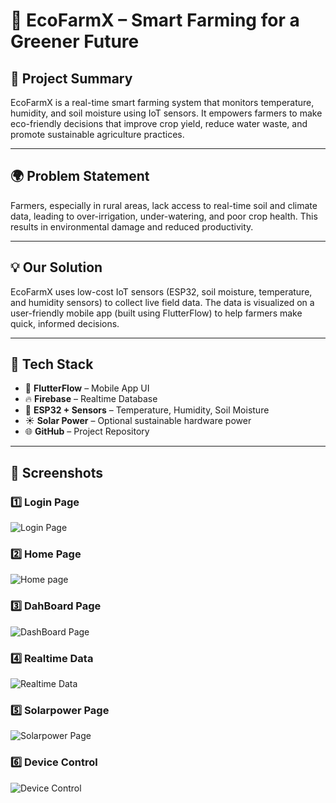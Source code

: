 # 🌱 EcoFarmX – Smart Farming for a Greener Future

## 🚀 Project Summary
EcoFarmX is a real-time smart farming system that monitors temperature, humidity, and soil moisture using IoT sensors. It empowers farmers to make eco-friendly decisions that improve crop yield, reduce water waste, and promote sustainable agriculture practices.

---

## 🌍 Problem Statement
Farmers, especially in rural areas, lack access to real-time soil and climate data, leading to over-irrigation, under-watering, and poor crop health. This results in environmental damage and reduced productivity.

---

## 💡 Our Solution
EcoFarmX uses low-cost IoT sensors (ESP32, soil moisture, temperature, and humidity sensors) to collect live field data. The data is visualized on a user-friendly mobile app (built using FlutterFlow) to help farmers make quick, informed decisions.

---

## 🔧 Tech Stack
- 📱 **FlutterFlow** – Mobile App UI
- 🔥 **Firebase** – Realtime Database
- 🧠 **ESP32 + Sensors** – Temperature, Humidity, Soil Moisture
- ☀️ **Solar Power** – Optional sustainable hardware power
- 🌐 **GitHub** – Project Repository

---

## 📸 Screenshots

### 1️⃣ Login Page
![Login Page](https://raw.githubusercontent.com/Champia-MN/EcoFarmX-Digigreen/main/Login_page.jpg)

### 2️⃣ Home Page
![Home page](https://raw.githubusercontent.com/Champia-MN/EcoFarmX-Digigreen/main/Home_page.jpg)

### 3️⃣ DahBoard Page
![DashBoard Page](https://raw.githubusercontent.com/Champia-MN/EcoFarmX-Digigreen/main/DashBoard_Page.jpg)

### 4️⃣ Realtime Data
![Realtime Data](https://raw.githubusercontent.com/Champia-MN/EcoFarmX-Digigreen/main/Realtime_data.jpg)

### 5️⃣ Solarpower Page
![Solarpower Page](https://raw.githubusercontent.com/Champia-MN/EcoFarmX-Digigreen/main/Solarpower_Page.jpg)

### 6️⃣ Device Control
![Device Control](https://raw.githubusercontent.com/Champia-MN/EcoFarmX-Digigreen/main/Device_Control.jpg)
